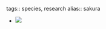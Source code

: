 tags:: species, research
alias:: sakura

- ![](https://peach-geographical-bat-397.mypinata.cloud/ipfs/QmT2yVZHbqebU1KJD8ptmq9btn4HrFXUeB4zrno3DyqFCj)